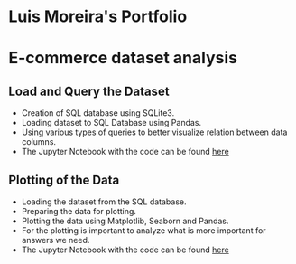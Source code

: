 # Luis Moreira's Portfolio


# E-commerce dataset analysis

## Load and Query the Dataset
- Creation of SQL database using SQLite3.
- Loading dataset to SQL Database using Pandas.
- Using various types of queries to better visualize relation between data columns.
- The Jupyter Notebook with the code can be found [here](/projects/Load_and_Query_db.ipynb)

## Plotting of the Data
- Loading the dataset from the SQL database.
- Preparing the data for plotting.
- Plotting the data using Matplotlib, Seaborn and Pandas.
- For the plotting is important to analyze what is more important for answers we need.
- The Jupyter Notebook with the code can be found [here](/projects/ecom_ana.ipynb)
